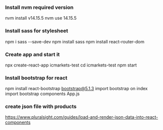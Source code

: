 
### Install nvm required version
nvm install v14.15.5
nvm use 14.15.5

### Install sass for stylesheet
npm i sass --save-dev
npm install sass
npm install react-router-dom

### Create app and start it
npx create-react-app icmarkets-test
cd icmarkets-test
npm start

### Install bootstrap for react
npm install react-bootstrap bootstrap@5.1.3
import bootstrap on index
import bootstrap components App.js

### create json file with products

https://www.pluralsight.com/guides/load-and-render-json-data-into-react-components